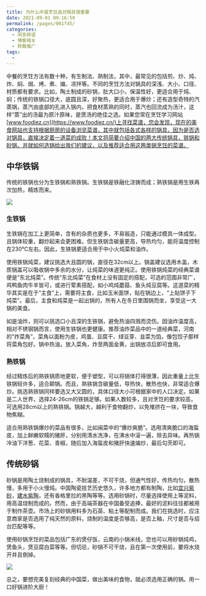 ```yaml
---
title: 为什么中餐烹饪选对锅具很重要
date: 2021-09-01 09:16:59
permalink: /pages/001f45/
categories:
  - 闲言碎语
  - 博客相关
  - 转载推广
tags:
  -
---
```


中餐的烹饪方法有数十种，有生制法、熟制法，其中，最常见的包括煎、炒、炖、炸、焖、焗、烤、煮、煸、凉拌等。不同的烹饪方法对锅具的深浅、大小、口径、材质都有要求。比如，陶土制成的砂锅，肚大口小，保温性好，更适合用于炖、焖；传统的铁锅口径大，底圆且深，好聚热，更适合用于爆炒；还有造型奇特的汽蒸锅，蒸汽由底部的孔进入锅内，把食材蒸熟的同时，蒸汽也回流成为汤汁，这样“蒸”出的汤最为原汁原味，是煲汤的绝佳之选。如果您常在烹饪学习网站 [www.foodiez.cn](https://www.foodiez.cn/)上寻找菜谱，您会发现，现在的美食网站也支持根据厨房的设备浏览菜谱，其中就包括各式各样的锅具，因为是否选对锅具，直接决定着一道菜的成败！本文将简要介绍中国的两大传统锅具，铁锅和砂锅，并就如何选锅给出我们的建议，以及推荐适合用这两类锅烹饪的菜谱。

## **中华铁锅**

传统的铁锅也分为生铁锅和熟铁锅。生铁锅是铁融化浇铸而成；熟铁锅是用生铁再次加热，精炼而来。

[![](http://t.eryajf.net/imgs/2022/09/3b906373537aa6ae.jpg)](https://www.pexels.com/photo/person-cooking-noodles-3054690/)


### **生铁锅**

生铁锅在加工上更简单，含有的杂质也更多，不易锻造，只能通过模具一体成型。且锅体较重，翻炒起来会更困难。但生铁锅含碳量更高，导热均匀，能将温度控制在230℃左右。因此，生铁锅更适合用于中小火炖菜和油炸。

使用铁锅炖菜，建议挑选大且圆的锅，直径在32cm以上。锅盖建议选用木盖，木质锅盖可以吸收锅中多余的水分，让炖菜的味道更纯正。使用铁锅炖菜的经典菜谱便是“东北炖菜”。传统“东北炖菜”在食材上没有固定的搭配，可选的范围非常广，鸡鸭鱼肉牛羊皆可，或进行荤素搭配，如小鸡炖蘑菇、鱼头炖豆腐等。这道菜的精华其实是在于“主食”上，需要将主食，比如玉米面饼，贴在锅边上，“上贴饼子下炖菜”。最后，主食和炖菜是一起出锅的，所有人在冬日里围锅而坐，享受这一大锅的美食。

如是油炸，则可以挑选口小且深的生铁锅，避免热油四溅而烫伤。因油炸温度高，相对不锈钢锅而言，使用生铁锅也更健康。推荐油炸菜品中的一道经典菜，河南的“炸菜角”，菜角以面粉为皮，鸡蛋、豆腐干、绿豆芽、韭菜为馅，像包饺子那样将菜角包好。锅中热油，放入菜角，炸至两面金黄，出锅放凉后即可食用。

### **熟铁锅**

经过精炼后的熟铁锅质地更软，便于塑型，可以将锅体打得很薄，因此重量上比生铁锅轻许多，适合颠锅。而且，熟铁锅含碳量低，导热快，散热也快，非常适合爆炒。挑选熟铁锅同样要选又大又圆的，具体口径大小可根据家中的人口决定。如果是二人世界，选择24-26cm的铁锅足够。如果人数较多，且对烹饪的要求较高，可选用28cm以上的熟铁锅。锅越大，越利于食物翻炒，以免堆挤在一块，导致食物焦糊。

适合用熟铁锅爆炒的菜品有很多，比如闽菜中的“爆炒爽脆”。选用清爽脆口的海蜇皮，加上鲜嫩软糯的猪肝，分别用清水洗净，在沸水中滚一遍，除去异味。再热锅冷油下洋葱、花菜、青椒，随后加入海蜇皮和猪肝快速煸炒，最后勾芡即可。

## **传统砂锅**

砂锅是用陶土烧制成的锅具，不耐温差，不可干烧，但通气性好，传热均匀，散热慢，多用于小火慢炖。中国陶瓷技艺历史悠久，许多地方都有制陶，比如[宜兴紫砂](https://www.christies.com/features/A-guide-to-Yixing-teapots-9709-3.aspx?sc_lang=zh-cn)，[建水紫陶](https://www.163.com/dy/article/HDCKQT8B05149AAQ.html)，还有香格里拉的黑陶等等。选用砂锅时，尽量选择使用上等泥料，用高温烧制而成的。然而，由于高端茶器在中国备受追捧，最好的泥料往往都被用于制作茶壶。市场上的砂锅用料多为石英、粘土等配制而成。我们在挑选时，应注意商家是否选用了纯天然的原料，烧制的温度是否够高，是否上釉，尺寸是否与炤台匹配等等。

使用砂锅烹饪的菜品包括广东的煲仔饭，云南的小锅米线，您也可以用砂锅炖鸡，煲鱼头，煲豆腐白菜等等。但切忌，砂锅不可干烧，且在第一次使用前，要将水烧开并且倒掉。

[![](http://t.eryajf.net/imgs/2022/09/d29469ff40d42b30.jpg)](https://www.pexels.com/photo/a-grandmother-feeding-her-granddaughter-7363751/)


总之，要想完美复刻经典的中国菜，做出美味的食物，就必须选用正确的锅。用一口好锅进阶大厨！